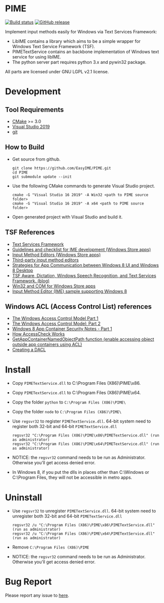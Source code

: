 # PIME

[![Build status](https://ci.appveyor.com/api/projects/status/ju8c225nt9qgxeee?svg=true)](https://ci.appveyor.com/project/EasyIME/PIME)
[![GitHub release](https://img.shields.io/github/release/EasyIME/PIME.svg)](https://github.com/EasyIME/PIME/releases)

Implement input methods easily for Windows via Text Services Framework:
*   LibIME contains a library which aims to be a simple wrapper for Windows Text Service Framework (TSF).
*   PIMETextService contains an backbone implementation of Windows text service for using libIME.
*   The python server part requires python 3.x and pywin32 package.

All parts are licensed under GNU LGPL v2.1 license.

# Development

## Tool Requirements
*   [CMake](http://www.cmake.org/) >= 3.0
*   [Visual Studio 2019](https://visualstudio.microsoft.com/vs)
*   [git](http://windows.github.com/)

## How to Build
*   Get source from github.

        git clone https://github.com/EasyIME/PIME.git
        cd PIME
        git submodule update --init

*   Use the following CMake commands to generate Visual Studio project.

        cmake -G "Visual Studio 16 2019" -A Win32 <path to PIME source folder>
        cmake -G "Visual Studio 16 2019" -A x64 <path to PIME source folder>

*   Open generated project with Visual Studio and build it.

## TSF References
*   [Text Services Framework](http://msdn.microsoft.com/en-us/library/windows/desktop/ms629032%28v=vs.85%29.aspx)
*   [Guidelines and checklist for IME development (Windows Store apps)](http://msdn.microsoft.com/en-us/library/windows/apps/hh967425.aspx)
*   [Input Method Editors (Windows Store apps)](http://msdn.microsoft.com/en-us/library/windows/apps/hh967426.aspx)
*   [Third-party input method editors](http://msdn.microsoft.com/en-us/library/windows/desktop/hh848069%28v=vs.85%29.aspx)
*   [Strategies for App Communication between Windows 8 UI and Windows 8 Desktop](http://software.intel.com/en-us/articles/strategies-for-app-communication-between-windows-8-ui-and-windows-8-desktop)
*   [TSF Aware, Dictation, Windows Speech Recognition, and Text Services Framework. (blog)](http://blogs.msdn.com/b/tsfaware/?Redirected=true)
*   [Win32 and COM for Windows Store apps](http://msdn.microsoft.com/en-us/library/windows/apps/br205757.aspx)
*   [Input Method Editor (IME) sample supporting Windows 8](http://code.msdn.microsoft.com/windowsdesktop/Input-Method-Editor-IME-b1610980)

## Windows ACL (Access Control List) references
*   [The Windows Access Control Model Part 1](http://www.codeproject.com/Articles/10042/The-Windows-Access-Control-Model-Part-1#SID)
*   [The Windows Access Control Model: Part 2](http://www.codeproject.com/Articles/10200/The-Windows-Access-Control-Model-Part-2#SidFun)
*   [Windows 8 App Container Security Notes - Part 1](http://recxltd.blogspot.tw/2012/03/windows-8-app-container-security-notes.html)
*   [How AccessCheck Works](http://msdn.microsoft.com/en-us/library/windows/apps/aa446683.aspx)
*   [GetAppContainerNamedObjectPath function (enable accessing object outside app containers using ACL)](http://msdn.microsoft.com/en-us/library/windows/desktop/hh448493)
*   [Creating a DACL](http://msdn.microsoft.com/en-us/library/windows/apps/ms717798.aspx)

# Install
*   Copy `PIMETextService.dll` to C:\Program Files (X86)\PIME\x86\.
*   Copy `PIMETextService.dll` to C:\Program Files (X86)\PIME\x64\.
*   Copy the folder `python` to `C:\Program Files (X86)\PIME\`
*   Copy the folder `node` to `C:\Program Files (X86)\PIME\`
*   Use `regsvr32` to register `PIMETextService.dll`. 64-bit system need to register both 32-bit and 64-bit `PIMETextService.dll`

        regsvr32 "C:\Program Files (X86)\PIME\x86\PIMETextService.dll" (run as administrator)
        regsvr32 "C:\Program Files (X86)\PIME\x64\PIMETextService.dll" (run as administrator)

*   NOTICE: the `regsvr32` command needs to be run as Administrator. Otherwise you'll get access denied error.
*   In Windows 8, if you put the dlls in places other than C:\Windows or C:\Program Files, they will not be accessible in metro apps.

# Uninstall
*   Use `regsvr32` to unregister `PIMETextService.dll`. 64-bit system need to unregister both 32-bit and 64-bit `PIMETextService.dll`

        regsvr32 /u "C:\Program Files (X86)\PIME\x86\PIMETextService.dll" (run as administrator)
        regsvr32 /u "C:\Program Files (X86)\PIME\x64\PIMETextService.dll" (run as administrator)
*   Remove `C:\Program Files (X86)\PIME`

*   NOTICE: the `regsvr32` command needs to be run as Administrator. Otherwise you'll get access denied error.

# Bug Report
Please report any issue to [here](https://github.com/EasyIME/PIME/issues).
